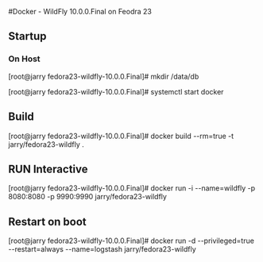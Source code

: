 #Docker - WildFly 10.0.0.Final on Feodra 23 



## Startup

### On Host

[root@jarry fedora23-wildfly-10.0.0.Final]# mkdir /data/db

[root@jarry fedora23-wildfly-10.0.0.Final]# systemctl start docker

## Build

[root@jarry fedora23-wildfly-10.0.0.Final]# docker build --rm=true -t jarry/fedora23-wildfly .

## RUN Interactive

[root@jarry fedora23-wildfly-10.0.0.Final]# docker run -i --name=wildfly -p 8080:8080 -p 9990:9990 jarry/fedora23-wildfly

## Restart on boot

[root@jarry fedora23-wildfly-10.0.0.Final]# docker run -d --privileged=true --restart=always --name=logstash jarry/fedora23-wildfly




